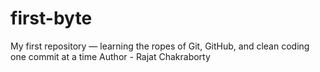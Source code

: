 # first-byte
My first repository — learning the ropes of Git, GitHub, and clean coding one commit at a time
Author - Rajat Chakraborty
